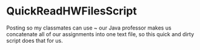 # QuickReadHWFilesScript
Posting so my classmates can use ~ our Java professor makes us concatenate all of our assignments into one text file, so this quick and dirty script does that for us.
